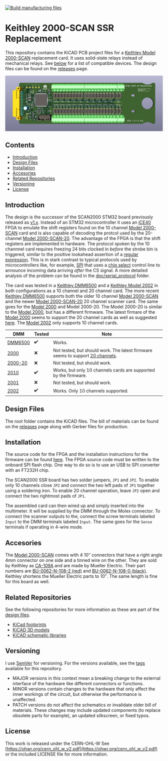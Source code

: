 [![Build manufacturing files](https://github.com/PatrickBaus/SCAN2000/actions/workflows/ci.yml/badge.svg)](https://github.com/PatrickBaus/SCAN2000/actions/workflows/ci.yml)
# Keithley 2000-SCAN SSR Replacement

This repository contains the KiCAD PCB project files for a [Keithley Model 2000-SCAN](https://download.tek.com/manual/2000SCAN-901-01_F-Jan-2014.pdf) replacement card. It uses solid-state relays instead of mechanical relays. See [below](#introduction) for a list of compatible devices. The design files can be found on the [releases](../../releases) page.

![SCAN2000 board](images/pcb.png)

## Contents
- [Introduction](#introduction)
- [Design Files](#design-files)
- [Installation](#installation)
- [Accesories](#accesories)
- [Related Repositories](#related-repositories)
- [Versioning](#versioning)
- [License](#license)

## Introduction
The design is the successor of the SCAN2000 STM32 board previously released as [v1.x](https://github.com/PatrickBaus/SCAN2000/tree/v1). Instead of an STM32 microcontroller it uses an [iCE40](https://www.latticesemi.com/iCE40) FPGA to emulate the shift registers found on the 10 channel [Model 2000-SCAN](https://download.tek.com/manual/2000SCAN-901-01_F-Jan-2014.pdf) card and is also capable of decoding the protcol used by the 20-channel [Model 2000-SCAN-20](https://download.tek.com/manual/2000-20-901-01C_Jul2003_Instruction.pdf). The advantage of the FPGA is that the shift registers are implemented in hardware. The protocol spoken by the 10 channnel card requires freezing 24 bits clocked in _before_ the strobe bin is triggered, similar to the positive lookahead assertion of a [regular expression](https://en.wikipedia.org/wiki/Regular_expression). This is in stark contrast to typical protocols used by microcontrollers like, for example, [SPI](https://en.wikipedia.org/wiki/Serial_Peripheral_Interface) that uses a [chip select](https://en.wikipedia.org/wiki/Chip_select) control line to announce incoming data arriving _after_ the CS signal. A more detailed analysis of the problem can be found in the [doc/serial_protocol](doc/serial_protocol) folder.

The card was tested in a [Keithley DMM6500](https://www.tek.com/en/products/keithley/digital-multimeter/dmm6500) and a [Keithley Model 2002](https://www.tek.com/en/products/keithley/digital-multimeter/2002-series) in both configurations as a 10 channel and 20 channel card. The more recent [Keithley DMM6500](https://www.tek.com/en/products/keithley/digital-multimeter/dmm6500) supports both the older 10 channel [Model 2000-SCAN](https://download.tek.com/manual/2000SCAN-901-01_F-Jan-2014.pdf) and the newer [Model 2000-SCAN-20](https://download.tek.com/manual/2000-20-901-01C_Jul2003_Instruction.pdf) 20 channel scanner card. The same goes for the [Model 2000](https://www.tek.com/en/products/keithley/digital-multimeter/keithley-2000-series-6-digit-multimeter-scanning) and Model 2000-20. The Model 2000-20 is similar to the [Model 2000](https://www.tek.com/en/products/keithley/digital-multimeter/keithley-2000-series-6-digit-multimeter-scanning), but has a different firmware. The latest firmare of the [Model 2000](https://www.tek.com/en/products/keithley/digital-multimeter/keithley-2000-series-6-digit-multimeter-scanning) seems to support the 20 channel cards as well as suggested [here](https://www.eevblog.com/forum/circuit-studio/example-project-20-channel-solid-state-scan-card-for-k2000-dmm/msg3101128/#msg3101128). The [Model 2002](https://www.tek.com/en/products/keithley/digital-multimeter/2002-series) only supports 10 channel cards.

|DMM|Tested|Note|
|--|--|--|
|[DMM6500](https://www.tek.com/en/products/keithley/digital-multimeter/dmm6500)|:heavy_check_mark:|Works.|
|[2000](https://www.tek.com/en/products/keithley/digital-multimeter/keithley-2000-series-6-digit-multimeter-scanning)|:x:|Not tested, but should work. The latest firmware seems to support [20 channels](https://www.eevblog.com/forum/circuit-studio/example-project-20-channel-solid-state-scan-card-for-k2000-dmm/msg3101128/#msg3101128).|
|[2000-20](https://www.tek.com/en/products/keithley/digital-multimeter/keithley-2000-series-6-digit-multimeter-scanning)|:x:|Not tested, but should work.|
|[2010](https://www.tek.com/en/products/keithley/digital-multimeter/2010-series)|:heavy_check_mark:|Works, but only 10 channels cards are supported by the firmware.|
|[2001](https://www.tek.com/en/products/keithley/digital-multimeter/2001-series)|:x:|Not tested, but should work.|
|[2002](https://www.tek.com/en/products/keithley/digital-multimeter/2002-series)|:heavy_check_mark:|Works. Only 10 channels supported.|

## Design Files
The root folder contains the KiCAD files. The bill of materials can be found on the [releases](../../releases) page along with Gerber files for production.

## Installation
The source code for the FPGA and the installation instructions for the firmware can be found [here](https://github.com/PatrickBaus/SCAN2000_iCE40_Firmware). The FPGA source code must be written to the onboard SPI flash chip. One way to do so is to use an USB to SPI converter with an FT232H chip.

The SCAN2000 SSR board has two solder jumpers, ```JP1``` and ```JP2```. To enable only 10 channels close ```JP2``` and connect the two left pads of ```JP1``` together using a soldering iron. To enable 20 channel operation, leave ```JP2``` open and connect the two rightmost pads of ```JP1```.

The assembled card can then wired up and simply inserted into the multimeter. It will be supplied by the DMM through the Molex connector. To connect the scanner outputs to the, connect the screw terminals labeled ```Input``` to the DMM terminals labeled ```Input```. The same goes for the ```Sense``` terminals if operating in 4-wire mode.

## Accesories
The [Model 2000-SCAN](https://download.tek.com/manual/2000SCAN-901-01_F-Jan-2014.pdf) comes with 4 10″ connectors that have a right angle 4mm connector on one side and a tinned wire on the other. They are sold by Keithley as [CA-109A](https://download.tek.com/document/1KW-50660-1_Keithley_Test_Leads_Probes_Selector_Guide_100622.pdf) and are made by Mueller Electric. Their part numbers are [BU-0062-N-108-2 (red)](https://www.muellerelectric.com/products/bu-0062-n-108-2) and [BU-0062-N-108-0 (black)](https://www.muellerelectric.com/products/bu-0062-n-108-0). Keithley shortens the Mueller Electric parts to 10″. The same length is fine for this board as well.

## Related Repositories
See the following repositories for more information as these are part of the [design files](#design-files).

- [KiCad footprints](https://github.com/PatrickBaus/footprints.pretty)
- [KiCAD 3D models](https://github.com/PatrickBaus/footprints.3dshapes)
- [KiCAD schematic libraries](https://github.com/PatrickBaus/KiCad-libraries)

## Versioning
I use [SemVer](http://semver.org/) for versioning. For the versions available, see the [tags](../../tags) available for this repository.

- MAJOR versions in this context mean a breaking change to the external interface of the hardware like different connectors or functions.
- MINOR versions contain changes to the hardware that only affect the inner workings of the circuit, but otherwise the performance is unaffected.
- PATCH versions do not affect the schematics or invalidate older bill of materials. These changes may include updated components (to replace obsolete parts for example), an updated silkscreen, or fixed typos.

## License
This work is released under the CERN-OHL-W
See [https://ohwr.org/cern_ohl_w_v2.pdf](https://ohwr.org/cern_ohl_w_v2.pdf) or the included LICENSE file for more information.
